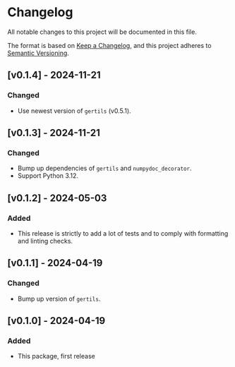 # Changelog
All notable changes to this project will be documented in this file.

The format is based on [Keep a Changelog](https://keepachangelog.com/en/1.1.0/),
and this project adheres to [Semantic Versioning](https://semver.org/spec/v2.0.0.html).

## [v0.1.4] - 2024-11-21

### Changed
* Use newest version of `gertils` (v0.5.1).

## [v0.1.3] - 2024-11-21

### Changed
* Bump up dependencies of `gertils` and `numpydoc_decorator`.
* Support Python 3.12.

## [v0.1.2] - 2024-05-03

### Added
* This release is strictly to add a lot of tests and to comply with formatting and linting checks.

## [v0.1.1] - 2024-04-19

### Changed
* Bump up version of `gertils`.

## [v0.1.0] - 2024-04-19
 
### Added
* This package, first release
